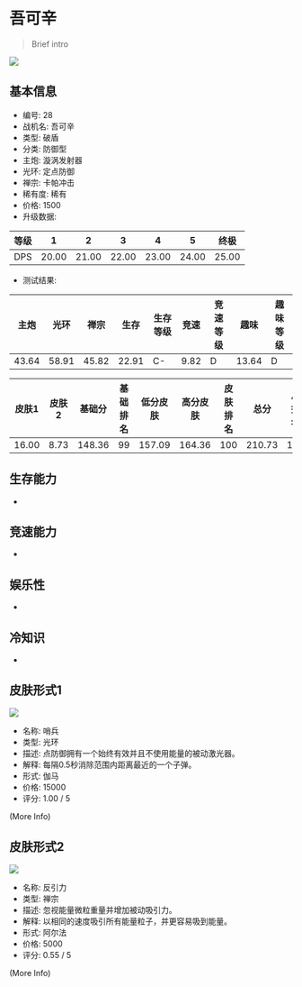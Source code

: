 # 吾可辛

> Brief intro

<img src="/ships/ship_28.png" style={{zoom:1}}/>

## 基本信息

- 编号: 28
- 战机名: 吾可辛
- 类型: 破盾
- 分类: 防御型
- 主炮: 漩涡发射器
- 光环: 定点防御
- 禅宗: 卡帕冲击
- 稀有度: 稀有
- 价格: 1500
- 升级数据: 

| 等级 | 1 | 2 | 3 | 4 | 5 | 终极 |
|--|--|--|--|--|--|--|
| DPS | 20.00 | 21.00 | 22.00 | 23.00 | 24.00 | 25.00 |

- 测试结果: 

| 主炮 | 光环 | 禅宗 | 生存 | 生存等级 | 竞速 | 竞速等级 | 趣味 | 趣味等级 |
|--|--|--|--|--|--|--|--|--|
| 43.64 | 58.91 | 45.82 | 22.91 | C- | 9.82 | D | 13.64 | D |

| 皮肤1 | 皮肤2 | 基础分 | 基础排名 | 低分皮肤 | 高分皮肤 | 皮肤排名 | 总分 | 总排名 |
|--|--|--|--|--|--|--|--|--|
| 16.00 | 8.73 | 148.36 | 99 | 157.09 | 164.36 | 100 | 210.73 | 100 |

## 生存能力

-

## 竞速能力

-

## 娱乐性

-

## 冷知识

-

## 皮肤形式1

<img src="/ships/ship_28_apex_1.png" style={{zoom:1}}/>

- 名称: 哨兵
- 类型: 光环
- 描述: 点防御拥有一个始终有效并且不使用能量的被动激光器。
- 解释: 每隔0.5秒消除范围内距离最近的一个子弹。
- 形式: 伽马
- 价格: 15000
- 评分: 1.00 / 5

(More Info)

## 皮肤形式2

<img src="/ships/ship_28_apex_2.png" style={{zoom:1}}/>

- 名称: 反引力
- 类型: 禅宗
- 描述: 忽视能量微粒重量并增加被动吸引力。
- 解释: 以相同的速度吸引所有能量粒子，并更容易吸到能量。
- 形式: 阿尔法
- 价格: 5000
- 评分: 0.55 / 5

(More Info)
